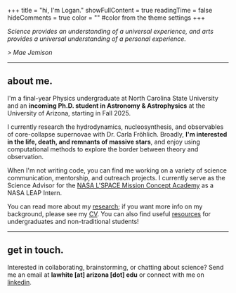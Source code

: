+++
title = "hi, I'm Logan."
showFullContent = true
readingTime = false
hideComments = true
color = "" #color from the theme settings
+++

*Science provides an understanding of a universal experience, and arts provides a universal understanding of a personal experience.*

*\> Mae Jemison*

***

## about me.

I'm a final-year Physics undergraduate at North Carolina State University and an **incoming Ph.D. student in Astronomy & Astrophysics** at the University of Arizona, starting in Fall 2025.

I currently research the hydrodynamics, nucleosynthesis, and observables of core-collapse supernovae with Dr. Carla Fröhlich. Broadly, **I'm interested in the life, death, and remnants of massive stars**, and enjoy using computational methods to explore the border between theory and observation. 

When I'm not writing code, you can find me working on a variety of science communication, mentorship, and outreach projects. I currently serve as the Science Advisor for the [NASA L'SPACE Mission Concept Academy](https://www.lspace.asu.edu/mission-concept-academy) as a NASA LEAP Intern. 

You can read more about my [research](/research); if you want more info on my background, please see my [CV](/images/cv.pdf). You can also find useful [resources](/resources) for undergraduates and non-traditional students!

***

## get in touch.

Interested in collaborating, brainstorming, or chatting about science? Send me an email at **lawhite [at] arizona [dot] edu** or connect with me on [linkedin](https://www.linkedin.com/in/logalexw/).